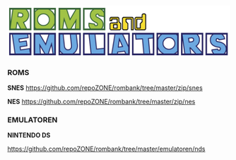 ![alt text][logo]

[logo]: docs/logo.png

<h3>ROMS</h3>

<b>SNES</b>
https://github.com/repoZONE/rombank/tree/master/zip/snes

<b>NES</b>
https://github.com/repoZONE/rombank/tree/master/zip/nes


<h3>EMULATOREN</h3>

<b>NINTENDO DS</b>

https://github.com/repoZONE/rombank/tree/master/emulatoren/nds
